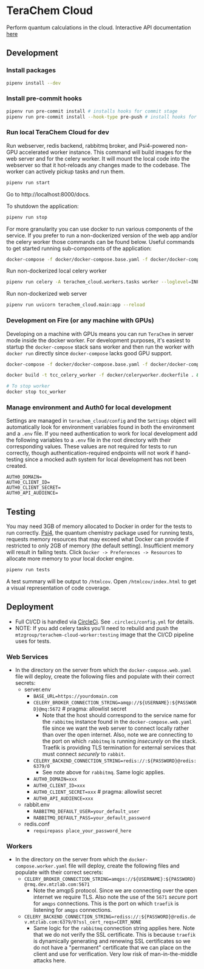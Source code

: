 # TeraChem Cloud

Perform quantum calculations in the cloud. Interactive API documentation [here](https://tccloud.mtzlab.com/docs)

## Development

### Install packages

```sh
pipenv install --dev
```

### Install pre-commit hooks

```sh
pipenv run pre-commit install # installs hooks for commit stage
pipenv run pre-commit install --hook-type pre-push # install hooks for push stage
```

### Run local TeraChem Cloud for dev

Run webserver, redis backend, rabbitmq broker, and Psi4-powered non-GPU accelerated worker instance. This command will build images for the web server and for the celery worker. It will mount the local code into the webserver so that it hot-reloads any changes made to the codebase. The worker can actively pickup tasks and run them.

```sh
pipenv run start
```

Go to http://localhost:8000/docs.

To shutdown the application:

```sh
pipenv run stop
```

For more granularity you can use docker to run various components of the service. If you prefer to run a non-dockerized version of the web app and/or the celery worker those commands can be found below. Useful commands to get started running sub-components of the application:

```sh
docker-compose -f docker/docker-compose.base.yaml -f docker/docker-compose.local.yaml up -d --build [service_of_interest]
```

Run non-dockerized local celery worker

```sh
pipenv run celery -A terachem_cloud.workers.tasks worker --loglevel=INFO
```

Run non-dockerized web server

```sh
pipenv run uvicorn terachem_cloud.main:app --reload
```

### Development on Fire (or any machine with GPUs)
Developing on a machine with GPUs means you can run `TeraChem` in server mode inside the docker worker. For development purposes, it's easiest to startup the `docker-compose` stack sans worker and then run the worker with `docker run` directly since `docker-compose` lacks good GPU support.

```sh
docker-compose -f docker/docker-compose.base.yaml -f docker/docker-compose.local.yaml up -d --build web-server mq redis

docker build -t tcc_celery_worker -f docker/celeryworker.dockerfile . && docker run -d --rm -v /data/coltonbh/license.key:/terachem/license.key -v /data/coltonbh:/scratch --net=host --gpus 2 -e TERACHEM_PBS_HOST='127.0.0.1' -e TERACHEM_PBS_PORT='11111'  --name tcc_worker tcc_celery_worker

# To stop worker
docker stop tcc_worker
```

### Manage environment and Auth0 for local development

Settings are managed in `terachem_cloud/config` and the `Settings` object will automatically look for environment variables found in both the environment and a `.env` file. If you need authentication to work for local development add the following variables to a `.env` file in the root directory with their corresponding values. These values are not required for tests to run correctly, though authentication-required endpoints will not work if hand-testing since a mocked auth system for local development has not been created.

```
AUTH0_DOMAIN=
AUTH0_CLIENT_ID=
AUTH0_CLIENT_SECRET=
AUTH0_API_AUDIENCE=
```

## Testing

You may need 3GB of memory allocated to Docker in order for the tests to run correctly. [Psi4](https://psicode.org), the quantum chemistry package used for running tests, requests memory resources that may exceed what Docker can provide if restricted to only 2GB of memory (the default setting). Insufficient memory will result in failing tests. Click `Docker -> Preferences -> Resources` to allocate more memory to your local docker engine.

```sh
pipenv run tests
```

A test summary will be output to `/htmlcov`. Open `/htmlcov/index.html` to get a visual representation of code coverage.

## Deployment

- Full CI/CD is handled via [CircleCi](https://circleci.com). See `.circleci/config.yml` for details.
- NOTE: If you add celery tasks you'll need to rebuild and push the `mtzgroup/terachem-cloud-worker:testing` image that the CI/CD pipeline uses for tests.

### Web Services

- In the directory on the server from which the `docker-compose.web.yaml` file will deploy, create the following files and populate with their correct secrets:
  - server.env
    - `BASE_URL=https://yourdomain.com`
    - `CELERY_BROKER_CONNECTION_STRING=amqp://${USERNAME}:${PASSWORD}@mq:5672` # pragma: allowlist secret
      - Note that the host should correspond to the service name for the `rabbitmq` instance found in the `docker-compose.web.yaml` file since we want the web server to connect locally rather than over the open internet. Also, note we are connecting to the port on which `rabbitmq` is running _insecurely_ on the stack. Traefik is providing TLS termination for external services that must connect _securely_ to `rabbit`.
    - `CELERY_BACKEND_CONNECTION_STRING=redis://:${PASSWORD}@redis:6379/0`
      - See note above for `rabbitmq`. Same logic applies.
    - `AUTH0_DOMAIN=xxx`
    - `AUTH0_CLIENT_ID=xxx`
    - `AUTH0_CLIENT_SECRET=xxx` # pragma: allowlist secret
    - `AUTH0_API_AUDIENCE=xxx`
  - rabbit.env
    - `RABBITMQ_DEFAULT_USER=your_default_user`
    - `RABBITMQ_DEFAULT_PASS=your_default_password`
  - redis.conf
    - `requirepass place_your_password_here`

### Workers

- In the directory on the server from which the `docker-compose.worker.yaml` file will deploy, create the following files and populate with their correct secrets:
  - `CELERY_BROKER_CONNECTION_STRING=amqps://${USERNAME}:${PASSWORD}@rmq.dev.mtzlab.com:5671`
    - Note the amqpS protocol. Since we are connecting over the open internet we require TLS. Also note the use of the `5671` *secure* port for `amqps` connections. This is the port on which `traefik` is listening for `amqps` connections.
  - `CELERY_BACKEND_CONNECTION_STRING=rediss://:${PASSWORD}@redis.dev.mtzlab.com:6379/0?ssl_cert_reqs=CERT_NONE`
    - Same logic for the `rabbitmq` connection string applies here. Note that we do not verify the SSL certificate. This is because `traefik` is dynamically generating and renewing SSL certificates so we do not have a "permanent" certificate that we can place on the client and use for verification. Very low risk of man-in-the-middle attacks here.
